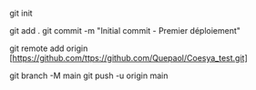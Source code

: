 git init


git add .
git commit -m "Initial commit - Premier déploiement"

git remote add origin [https://github.com/ttps://github.com/Quepaol/Coesya_test.git]

git branch -M main
git push -u origin main

